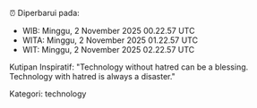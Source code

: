 ⏰ Diperbarui pada:
- WIB: Minggu, 2 November 2025 00.22.57 UTC
- WITA: Minggu, 2 November 2025 01.22.57 UTC
- WIT: Minggu, 2 November 2025 02.22.57 UTC

Kutipan Inspiratif:
"Technology without hatred can be a blessing. Technology with hatred is always a disaster."


Kategori: technology

